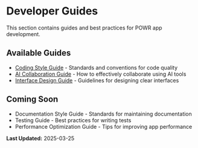# Developer Guides

This section contains guides and best practices for POWR app development.

## Available Guides

- [Coding Style Guide](./coding_style.md) - Standards and conventions for code quality
- [AI Collaboration Guide](./ai_collaboration_guide.md) - How to effectively collaborate using AI tools
- [Interface Design Guide](./writing_good_interfaces.md) - Guidelines for designing clear interfaces

## Coming Soon

- Documentation Style Guide - Standards for maintaining documentation
- Testing Guide - Best practices for writing tests
- Performance Optimization Guide - Tips for improving app performance

**Last Updated:** 2025-03-25

